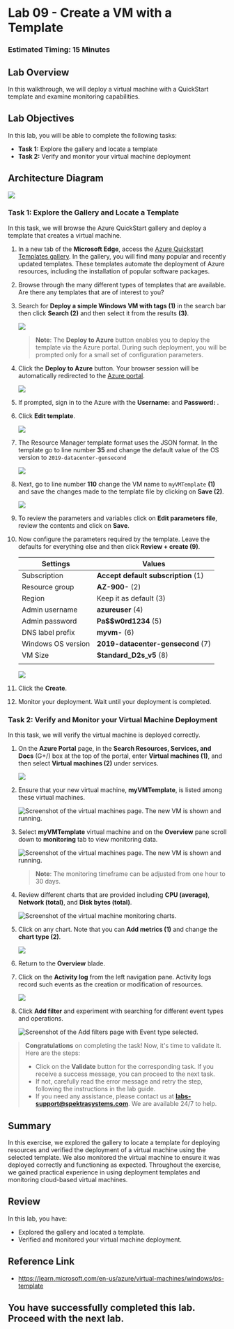 # Lab 09 - Create a VM with a Template

### Estimated Timing: 15 Minutes

## Lab Overview

In this walkthrough, we will deploy a virtual machine with a QuickStart template and examine monitoring capabilities.

## Lab Objectives

In this lab, you will be able to complete the following tasks:

+ **Task 1:** Explore the gallery and locate a template
+ **Task 2:** Verify and monitor your virtual machine deployment

## Architecture Diagram

![](../images/az900lab09.PNG) 

### Task 1: Explore the Gallery and Locate a Template

In this task, we will browse the Azure QuickStart gallery and deploy a template that creates a virtual machine.

1. In a new tab of the **Microsoft Edge**, access the [Azure Quickstart Templates gallery](https://azure.microsoft.com/resources/templates?azure-portal=true). In the gallery, you will find many popular and recently updated templates. These templates automate the deployment of Azure resources, including the installation of popular software packages.

1. Browse through the many different types of templates that are available. Are there any templates that are of interest to you?

1. Search for **Deploy a simple Windows VM with tags (1)** in the search bar then click **Search (2)** and then select it from the results **(3)**.

    ![](./images/az-900-87.png)

    >**Note**: The **Deploy to Azure** button enables you to deploy the template via the Azure portal. During such deployment, you will be prompted only for a small set of configuration parameters. 

1. Click the **Deploy to Azure** button. Your browser session will be automatically redirected to the [Azure portal](http://portal.azure.com/).

    ![](../images/l9.5.png)

1. If prompted, sign in to the Azure with the **Username:** <inject key="AzureAdUserEmail"></inject> and **Password:** <inject key="AzureAdUserPassword"></inject>.

1. Click **Edit template**. 

    ![](./images/az-900-88.png)

1. The Resource Manager template format uses the JSON format. In the template go to line number **35** and change the default value of the OS version to `2019-datacenter-gensecond`

   ![](../images/l9os.png)
   
1. Next, go to line number **110** change the VM name to `myVMTemplate` **(1)** and save the changes made to the template file by clicking on **Save (2)**.

   ![](./images/az-900-89.png)

3. To review the parameters and variables click on **Edit parameters file**, review the contents and  click on **Save**.
  
1. Now configure the parameters required by the template. Leave the defaults for everything else and then click **Review + create (9)**.

    | Settings| Values|
    |----|----|
    | Subscription | **Accept default subscription** (1)|
    | Resource group | **AZ-900-<inject key="DeploymentID" enableCopy="false"/>** (2) |
    | Region | Keep it as default (3) |
    | Admin username | **azureuser** (4) |
    | Admin password | **Pa$$w0rd1234** (5) |
    | DNS label prefix | **myvm-<inject key="DeploymentID" enableCopy="false"/>** (6) |
    | Windows OS version | **2019-datacenter-gensecond** (7)|
    | VM Size | **Standard_D2s_v5** (8)|
    |||
   
    ![](./images/az-900-90.png)

1. Click the **Create**.

1. Monitor your deployment. Wait until your deployment is completed.

### Task 2: Verify and Monitor your Virtual Machine Deployment

In this task, we will verify the virtual machine is deployed correctly. 

1. On the **Azure Portal** page, in the **Search Resources, Services, and Docs** (G+/) box at the top of the portal, enter **Virtual machines (1)**, and then select **Virtual machines (2)** under services.

   ![](../images/lab1-image1.png) 

1. Ensure that your new virtual machine, **myVMTemplate**, is listed among these virtual machines.

    ![Screenshot of the virtual machines page. The new VM is shown and running.](./images/az-900-91.png)

1. Select **myVMTemplate** virtual machine and on the **Overview** pane scroll down to **monitoring** tab to view monitoring data.

    ![Screenshot of the virtual machines page. The new VM is shown and running.](../images/myvmtemplate1.png)

    >**Note**: The monitoring timeframe can be adjusted from one hour to 30 days.

1. Review different charts that are provided including **CPU (average)**, **Network (total)**, and **Disk bytes (total)**. 

    ![Screenshot of the virtual machine monitoring charts.](../images/0903.png)

1. Click on any chart. Note that you can **Add metrics (1)** and change the **chart type (2)**.

    ![](./images/az-900-92.png)

1. Return to the **Overview** blade.

1. Click on the **Activity log** from the left navigation pane. Activity logs record such events as the creation or modification of resources. 

    ![](./images/az-900-93.png)

1. Click **Add filter** and experiment with searching for different event types and operations. 

   ![Screenshot of the Add filters page with Event type selected.](./images/az-900-94.png)

> **Congratulations** on completing the task! Now, it's time to validate it. Here are the steps:
> - Click on the **Validate** button for the corresponding task. If you receive a success message, you can proceed to the next task. 
> - If not, carefully read the error message and retry the step, following the instructions in the lab guide.
> - If you need any assistance, please contact us at **labs-support@spektrasystems.com**. We are available 24/7 to help.

<validation step="acb8db6a-300c-4a38-a149-41c7ba96055c" />

## Summary
In this exercise, we explored the gallery to locate a template for deploying resources and verified the deployment of a virtual machine using the selected template. We also monitored the virtual machine to ensure it was deployed correctly and functioning as expected. Throughout the exercise, we gained practical experience in using deployment templates and monitoring cloud-based virtual machines.
    
## Review
In this lab, you have:
- Explored the gallery and located a template.
- Verified and monitored your virtual machine deployment.

## Reference Link

- https://learn.microsoft.com/en-us/azure/virtual-machines/windows/ps-template  

## You have successfully completed this lab. Proceed with the next lab.
